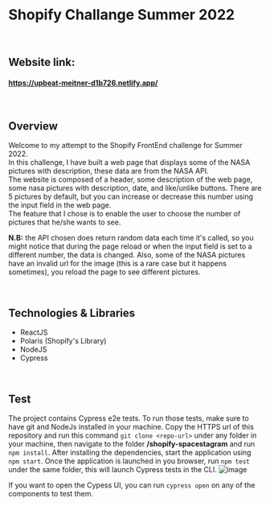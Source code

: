 # Shopify Challange Summer 2022

&nbsp;
## Website link:
#### https://upbeat-meitner-d1b726.netlify.app/

&nbsp;
## Overview
Welcome to my attempt to the Shopify FrontEnd challenge for Summer 2022. <br />
In this challenge, I have built a web page that displays some of the NASA pictures with description, these data are from the NASA API. <br />
The website is composed of a header, some description of the web page, some nasa pictures with description, date, and like/unlike buttons. There are 5 pictures by default, but you can increase or decrease this number using the input field in the web page. <br />
The feature that I chose is to enable the user to choose the number of pictures that he/she wants to see. <br>

**N.B:** the API chosen does return random data each time it's called, so you might notice that during the page reload or when the input field is set to a different number, the data is changed. Also, some of the NASA pictures have an invalid url for the image (this is a rare case but it happens sometimes), you reload the page to see different pictures. 

&nbsp;
## Technologies & Libraries
- ReactJS
- Polaris (Shopify's Library)
- NodeJS
- Cypress

&nbsp;
## Test
The project contains Cypress e2e tests. To run those tests, make sure to have git and NodeJs installed in your machine. Copy the HTTPS url of this repository and run this command `git clone <repo-url>` under any folder in your machine, then navigate to the folder **/shopify-spacestagram** and run `npm install`. After installing the dependencies, start the application using `npm start`. Once the application is launched in you browser, run `npm test` under the same folder, this will launch Cypress tests in the CLI. 
![image](https://user-images.githubusercontent.com/59850587/149605662-133116f6-09fb-4218-844c-6c83a22c2632.png)


If you want to open the Cypess UI, you can run `cypress open` on any of the components to test them.
